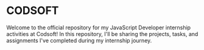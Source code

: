 # CODSOFT
Welcome to the official repository for my JavaScript Developer internship activities at Codsoft! In this repository, I'll be sharing the projects, tasks, and assignments I've completed during my internship journey.
